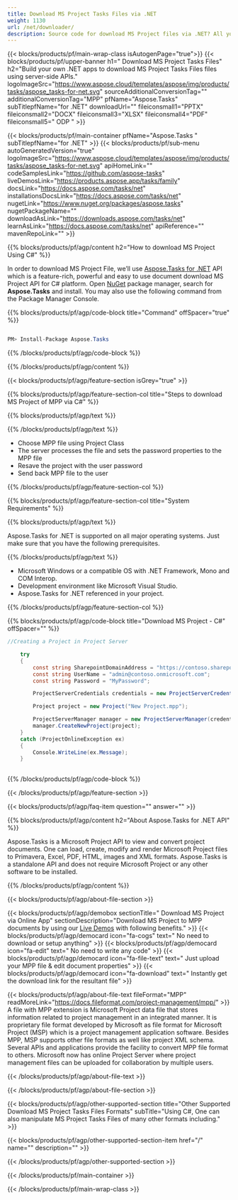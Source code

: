 ```yaml
---
title: Download MS Project Tasks Files via .NET 
weight: 1130
url: /net/downloader/ 
description: Source code for download MS Project files via .NET? All you need is to Use API example code for batch JIRA files to download MPP file within VB.NET Asp.NET or any .NET 
---
```


{{< blocks/products/pf/main-wrap-class isAutogenPage="true">}}
{{< blocks/products/pf/upper-banner h1=" Download MS Project Tasks Files" h2="Build your own .NET apps to download MS Project Tasks Files files using server-side APIs." logoImageSrc="https://www.aspose.cloud/templates/aspose/img/products/tasks/aspose_tasks-for-net.svg" sourceAdditionalConversionTag="" additionalConversionTag="MPP" pfName="Aspose.Tasks" subTitlepfName="for .NET" downloadUrl="" fileiconsmall1="PPTX" fileiconsmall2="DOCX" fileiconsmall3="XLSX" fileiconsmall4="PDF" fileiconsmall5=" ODP " >}}

{{< blocks/products/pf/main-container pfName="Aspose.Tasks " subTitlepfName="for .NET" >}}
{{< blocks/products/pf/sub-menu autoGeneratedVersion="true" logoImageSrc="https://www.aspose.cloud/templates/aspose/img/products/tasks/aspose_tasks-for-net.svg" apiHomeLink="" codeSamplesLink="https://github.com/aspose-tasks" liveDemosLink="https://products.aspose.app/tasks/family" docsLink="https://docs.aspose.com/tasks/net" installationsDocsLink="https://docs.aspose.com/tasks/net" nugetLink="https://www.nuget.org/packages/aspose.tasks" nugetPackageName="" downloadAsLink="https://downloads.aspose.com/tasks/net" learnAsLink="https://docs.aspose.com/tasks/net" apiReference="" mavenRepoLink="" >}}

{{% blocks/products/pf/agp/content h2="How to download MS Project Using C#" %}}

 In order to download MS Project File, we’ll use 
 [Aspose.Tasks for .NET](https://products.aspose.com/tasks/net) 
 API which is a feature-rich, powerful and easy to use document download MS Project API for C# platform. Open
 [NuGet](https://www.nuget.org/packages/aspose.tasks) 
 package manager, search for
 **Aspose.Tasks** 
 and install. You may also use the following command from the Package Manager Console.

{{% blocks/products/pf/agp/code-block title="Command" offSpacer="true" %}}




```cs

PM> Install-Package Aspose.Tasks

```

{{% /blocks/products/pf/agp/code-block %}}

{{% /blocks/products/pf/agp/content %}}

{{< blocks/products/pf/agp/feature-section isGrey="true" >}}

{{% blocks/products/pf/agp/feature-section-col title="Steps to download MS Project of MPP via C#" %}}

{{% blocks/products/pf/agp/text %}}

{{% /blocks/products/pf/agp/text %}}

+ Choose MPP file using Project Class
+ The server processes the file and sets the password properties to the MPP file
+ Resave the project with the user password
+ Send back MPP file to the user

{{% /blocks/products/pf/agp/feature-section-col %}}

{{% blocks/products/pf/agp/feature-section-col title="System Requirements" %}}

{{% blocks/products/pf/agp/text %}}

 Aspose.Tasks for .NET is supported on all major operating systems. Just make sure that you have the following prerequisites.

{{% /blocks/products/pf/agp/text %}}

- Microsoft Windows or a compatible OS with .NET Framework, Mono and COM Interop.
- Development environment like Microsoft Visual Studio.
- Aspose.Tasks for .NET referenced in your project.

{{% /blocks/products/pf/agp/feature-section-col %}}

{{% blocks/products/pf/agp/code-block title="Download MS Project - C#" offSpacer="" %}}


```cs
//Creating a Project in Project Server

    try
    {
        const string SharepointDomainAddress = "https://contoso.sharepoint.com";
        const string UserName = "admin@contoso.onmicrosoft.com";
        const string Password = "MyPassword";

        ProjectServerCredentials credentials = new ProjectServerCredentials(SharepointDomainAddress, UserName, Password);

        Project project = new Project("New Project.mpp");

        ProjectServerManager manager = new ProjectServerManager(credentials);
        manager.CreateNewProject(project);
    }
    catch (ProjectOnlineException ex)
    {
        Console.WriteLine(ex.Message);
    }
 


```

{{% /blocks/products/pf/agp/code-block %}}

{{< /blocks/products/pf/agp/feature-section >}}

 {{< blocks/products/pf/agp/faq-item question="" answer="" >}}
 

<!-- aboutfile Starts -->

 {{% blocks/products/pf/agp/content h2="About Aspose.Tasks for .NET API" %}}

 Aspose.Tasks is a Microsoft Project API to view and convert project documents. One can load, create, modify and render Microsoft Project files to Primavera, Excel, PDF, HTML, images and XML formats. Aspose.Tasks is a standalone API and does not require Microsoft Project or any other software to be installed. 



 {{% /blocks/products/pf/agp/content %}}

 {{< blocks/products/pf/agp/about-file-section >}}

 {{< blocks/products/pf/agp/demobox sectionTitle=" Download MS Project via Online App" sectionDescription="Download MS Project to MPP documents by using our [Live Demos](https://products.aspose.app/tasks/downloader) with following benefits." >}}
 {{< blocks/products/pf/agp/democard icon="fa-cogs" text=" No need to download or setup anything" >}}
 {{< blocks/products/pf/agp/democard icon="fa-edit" text=" No need to write any code" >}}
 {{< blocks/products/pf/agp/democard icon="fa-file-text" text=" Just upload your MPP file & edit document properties" >}}
 {{< blocks/products/pf/agp/democard icon="fa-download" text=" Instantly get the download link for the resultant file" >}}

 {{< blocks/products/pf/agp/about-file-text fileFormat="MPP" readMoreLink="https://docs.fileformat.com/project-management/mpp/" >}}
A file with MPP extension is Microsoft Project data file that stores information related to project management in an integrated manner. It is proprietary file format developed by Microsoft as file format for Microsoft Project (MSP) which is a project management application software. Besides MPP, MSP supports other file formats as well like project XML schema. Several APIs and applications provide the facility to convert MPP file format to others. Microsoft now has online Project Server where project management files can be uploaded for collaboration by multiple users.

 {{< /blocks/products/pf/agp/about-file-text >}}

 {{< /blocks/products/pf/agp/about-file-section >}}

<!-- aboutfile Ends -->

{{< blocks/products/pf/agp/other-supported-section title="Other Supported Download MS Project Tasks Files Formats" subTitle="Using C#, One can also manipulate MS Project Tasks Files of many other formats including." >}}

{{< blocks/products/pf/agp/other-supported-section-item href="/" name="" description="" >}}

{{< /blocks/products/pf/agp/other-supported-section >}}

{{< /blocks/products/pf/main-container >}}
 
{{< /blocks/products/pf/main-wrap-class >}}